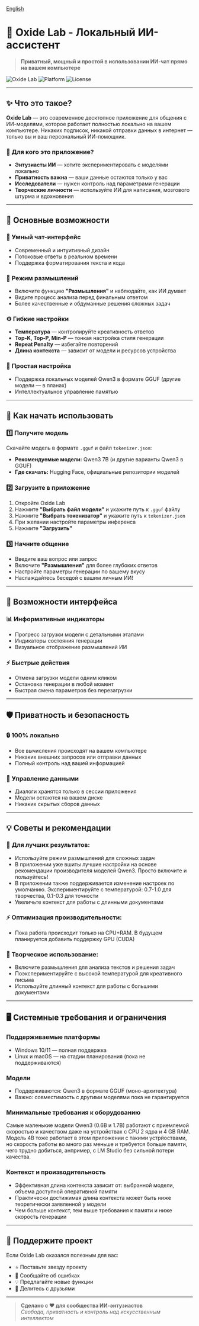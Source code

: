[English](README.md)

# 🤖 Oxide Lab - Локальный ИИ-ассистент

> **Приватный, мощный и простой в использовании ИИ-чат прямо на вашем компьютере**

![Oxide Lab](https://img.shields.io/badge/Status-Active-brightgreen) ![Platform](https://img.shields.io/badge/Platform-Windows-blue) ![License](https://img.shields.io/badge/License-MIT-yellow)

---

## ✨ Что это такое?

**Oxide Lab** — это современное десктопное приложение для общения с ИИ-моделями, которое работает полностью локально на вашем компьютере. Никаких подписок, никакой отправки данных в интернет — только вы и ваш персональный ИИ-помощник.

### 🎯 Для кого это приложение?

- **Энтузиасты ИИ** — хотите экспериментировать с моделями локально
- **Приватность важна** — ваши данные остаются только у вас
- **Исследователи** — нужен контроль над параметрами генерации
- **Творческие личности** — используйте ИИ для написания, мозгового штурма и вдохновения

---

## 🚀 Основные возможности

### 💬 **Умный чат-интерфейс**
- Современный и интуитивный дизайн
- Потоковые ответы в реальном времени
- Поддержка форматирования текста и кода

### 🧠 **Режим размышлений**
- Включите функцию **"Размышления"** и наблюдайте, как ИИ думает
- Видите процесс анализа перед финальным ответом
- Более качественные и обдуманные решения сложных задач

### ⚙️ **Гибкие настройки**
- **Температура** — контролируйте креативность ответов
- **Top-K, Top-P, Min-P** — тонкая настройка стиля генерации
- **Repeat Penalty** — избегайте повторений
- **Длина контекста** — зависит от модели и ресурсов устройства

### 🔧 **Простая настройка**
- Поддержка локальных моделей Qwen3 в формате GGUF (другие модели — в планах)
- Интеллектуальное управление памятью

---

## 📖 Как начать использовать

### 1️⃣ **Получите модель**
Скачайте модель в формате `.gguf` и файл `tokenizer.json`:
- **Рекомендуемые модели:** Qwen3 7B (и другие варианты Qwen3 в GGUF)
- **Где скачать:** Hugging Face, официальные репозитории моделей

### 2️⃣ **Загрузите в приложение**
1. Откройте Oxide Lab
2. Нажмите **"Выбрать файл модели"** и укажите путь к `.gguf` файлу
3. Нажмите **"Выбрать токенизатор"** и укажите путь к `tokenizer.json`
4. При желании настройте параметры инференса
5. Нажмите **"Загрузить"**

### 3️⃣ **Начните общение**
- Введите ваш вопрос или запрос
- Включите **"Размышления"** для более глубоких ответов
- Настройте параметры генерации по вашему вкусу
- Наслаждайтесь беседой с вашим личным ИИ!

---

## 🎨 Возможности интерфейса

### 📊 **Информативные индикаторы**
- Прогресс загрузки модели с детальными этапами
- Индикаторы состояния генерации
- Визуальное отображение размышлений ИИ

### ⚡ **Быстрые действия**
- Отмена загрузки модели одним кликом
- Остановка генерации в любой момент
- Быстрая смена параметров без перезагрузки

---

## 🛡️ Приватность и безопасность

### 🔒 **100% локально**
- Все вычисления происходят на вашем компьютере
- Никаких внешних запросов или отправки данных
- Полный контроль над вашей информацией

### 💾 **Управление данными**
- Диалоги хранятся только в сессии приложения
- Модели остаются на вашем диске
- Никаких скрытых сборов данных

---

## 💡 Советы и рекомендации

### 🎯 **Для лучших результатов:**
- Используйте режим размышлений для сложных задач
- В приложении уже вшиты лучшие настройки на основе рекомендации производителя моделей Qwen3. Просто включите и пользуйтесь!
- В приложении также поддерживается изменение настроек по умолчанию. Экспериментируйте с температурой: 0.7-1.0 для творчества, 0.1-0.3 для точности
- Увеличьте контекст для работы с длинными документами

### ⚡ **Оптимизация производительности:**
- Пока работа происходит только на CPU+RAM. В будущем планируется добавить поддержку GPU (CUDA)

### 🎨 **Творческое использование:**
- Включите размышления для анализа текстов и решения задач
- Поэкспериментируйте с высокой температурой для креативного письма
- Используйте длинный контекст для работы с большими документами

---

## 🖥️ Системные требования и ограничения

### Поддерживаемые платформы
- Windows 10/11 — полная поддержка
- Linux и macOS — на стадии планирования (пока не поддерживаются)

### Модели
- Поддерживаются: Qwen3 в формате GGUF (моно-архитектура)
- Важно: совместимость с другими моделями пока не гарантируется

### Минимальные требования к оборудованию
Самые маленькие модели Qwen3 (0.6B и 1.7B) работают с приемлемой скоростью и качеством даже на устройствах с CPU 2 ядра и 4 GB RAM. Модель 4B тоже работает в этом приложении с такими устрйоствами, но скорость работы во много раз меньше и требуется больше памяти, чего трудно добиться, анпример, с LM Studio без сильной потери качества.


### Контекст и производительность
- Эффективная длина контекста зависит от: выбранной модели, объема доступной оперативной памяти
- Практически достижимая длина контекста может быть ниже теоретически заявленной у модели
- Чем больше контекст, тем выше требования к памяти и ниже скорость генерации

---

## 🌟 Поддержите проект

Если Oxide Lab оказался полезным для вас:
- ⭐ Поставьте звезду проекту
- 🐛 Сообщайте об ошибках
- 💡 Предлагайте новые функции
- 🤝 Делитесь с друзьями

---

> **Сделано с ❤️ для сообщества ИИ-энтузиастов**  
> *Свобода, приватность и контроль над искусственным интеллектом*